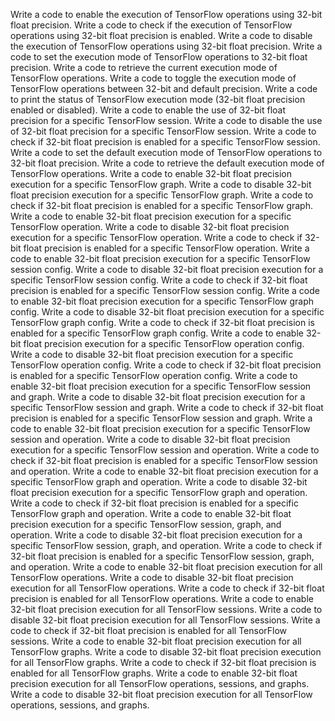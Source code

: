 Write a code to enable the execution of TensorFlow operations using 32-bit float precision.
Write a code to check if the execution of TensorFlow operations using 32-bit float precision is enabled.
Write a code to disable the execution of TensorFlow operations using 32-bit float precision.
Write a code to set the execution mode of TensorFlow operations to 32-bit float precision.
Write a code to retrieve the current execution mode of TensorFlow operations.
Write a code to toggle the execution mode of TensorFlow operations between 32-bit and default precision.
Write a code to print the status of TensorFlow execution mode (32-bit float precision enabled or disabled).
Write a code to enable the use of 32-bit float precision for a specific TensorFlow session.
Write a code to disable the use of 32-bit float precision for a specific TensorFlow session.
Write a code to check if 32-bit float precision is enabled for a specific TensorFlow session.
Write a code to set the default execution mode of TensorFlow operations to 32-bit float precision.
Write a code to retrieve the default execution mode of TensorFlow operations.
Write a code to enable 32-bit float precision execution for a specific TensorFlow graph.
Write a code to disable 32-bit float precision execution for a specific TensorFlow graph.
Write a code to check if 32-bit float precision is enabled for a specific TensorFlow graph.
Write a code to enable 32-bit float precision execution for a specific TensorFlow operation.
Write a code to disable 32-bit float precision execution for a specific TensorFlow operation.
Write a code to check if 32-bit float precision is enabled for a specific TensorFlow operation.
Write a code to enable 32-bit float precision execution for a specific TensorFlow session config.
Write a code to disable 32-bit float precision execution for a specific TensorFlow session config.
Write a code to check if 32-bit float precision is enabled for a specific TensorFlow session config.
Write a code to enable 32-bit float precision execution for a specific TensorFlow graph config.
Write a code to disable 32-bit float precision execution for a specific TensorFlow graph config.
Write a code to check if 32-bit float precision is enabled for a specific TensorFlow graph config.
Write a code to enable 32-bit float precision execution for a specific TensorFlow operation config.
Write a code to disable 32-bit float precision execution for a specific TensorFlow operation config.
Write a code to check if 32-bit float precision is enabled for a specific TensorFlow operation config.
Write a code to enable 32-bit float precision execution for a specific TensorFlow session and graph.
Write a code to disable 32-bit float precision execution for a specific TensorFlow session and graph.
Write a code to check if 32-bit float precision is enabled for a specific TensorFlow session and graph.
Write a code to enable 32-bit float precision execution for a specific TensorFlow session and operation.
Write a code to disable 32-bit float precision execution for a specific TensorFlow session and operation.
Write a code to check if 32-bit float precision is enabled for a specific TensorFlow session and operation.
Write a code to enable 32-bit float precision execution for a specific TensorFlow graph and operation.
Write a code to disable 32-bit float precision execution for a specific TensorFlow graph and operation.
Write a code to check if 32-bit float precision is enabled for a specific TensorFlow graph and operation.
Write a code to enable 32-bit float precision execution for a specific TensorFlow session, graph, and operation.
Write a code to disable 32-bit float precision execution for a specific TensorFlow session, graph, and operation.
Write a code to check if 32-bit float precision is enabled for a specific TensorFlow session, graph, and operation.
Write a code to enable 32-bit float precision execution for all TensorFlow operations.
Write a code to disable 32-bit float precision execution for all TensorFlow operations.
Write a code to check if 32-bit float precision is enabled for all TensorFlow operations.
Write a code to enable 32-bit float precision execution for all TensorFlow sessions.
Write a code to disable 32-bit float precision execution for all TensorFlow sessions.
Write a code to check if 32-bit float precision is enabled for all TensorFlow sessions.
Write a code to enable 32-bit float precision execution for all TensorFlow graphs.
Write a code to disable 32-bit float precision execution for all TensorFlow graphs.
Write a code to check if 32-bit float precision is enabled for all TensorFlow graphs.
Write a code to enable 32-bit float precision execution for all TensorFlow operations, sessions, and graphs.
Write a code to disable 32-bit float precision execution for all TensorFlow operations, sessions, and graphs.